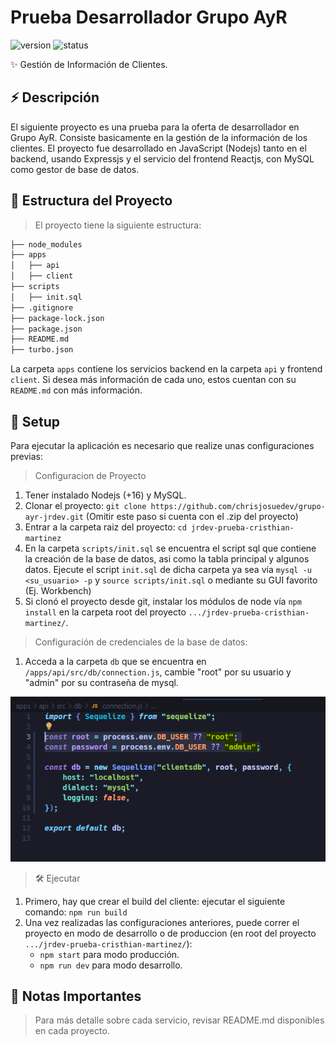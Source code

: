 # Prueba Desarrollador Grupo AyR

<p style="justify-content: center">
   <img src="https://img.shields.io/badge/versión-v1.0-blue.svg" alt="version">
   <img src="https://img.shields.io/badge/status-completed-green" alt="status">
</p>

✨ Gestión de Información de Clientes.

## ⚡️ Descripción
El siguiente proyecto es una prueba para la oferta de desarrollador en Grupo AyR. Consiste basicamente en la gestión de la información de los clientes. El proyecto fue desarrollado en JavaScript (Nodejs) tanto en el backend, usando Expressjs y el servicio del frontend Reactjs, con MySQL como gestor de base de datos.


## 📌 Estructura del Proyecto
> El proyecto tiene la siguiente estructura:

```bash
├── node_modules
├── apps
│   ├── api
│   ├── client
├── scripts
│   ├── init.sql
├── .gitignore
├── package-lock.json
├── package.json
├── README.md
├── turbo.json
```

La carpeta ``apps`` contiene los servicios backend en la carpeta ``api`` y frontend ``client``. Si desea más información de cada uno, estos cuentan con su `README.md` con más información.

## 🚀 Setup
Para ejecutar la aplicación es necesario que realize unas configuraciones previas:

> Configuracion de Proyecto

1. Tener instalado Nodejs (+16) y MySQL.
2. Clonar el proyecto: `git clone https://github.com/chrisjosuedev/grupo-ayr-jrdev.git` (Omitir este paso si cuenta con el .zip del proyecto)
3. Entrar a la carpeta raiz del proyecto:
   `cd jrdev-prueba-cristhian-martinez`
3. En la carpeta `scripts/init.sql` se encuentra el script sql que contiene la creación de la base de datos, asi como la tabla principal y algunos datos. Ejecute el script `init.sql` de dicha carpeta ya sea vía ``mysql -u <su_usuario> -p`` y ``source scripts/init.sql`` o mediante su GUI favorito (Ej. Workbench)
4. Si clonó el proyecto desde git, instalar los módulos de node vía `npm install` en la carpeta root del proyecto ``.../jrdev-prueba-cristhian-martinez/``.

> Configuración de credenciales de la base de datos:
1. Acceda a la carpeta `db` que se encuentra en ``/apps/api/src/db/connection.js``, cambie "root" por su usuario y "admin" por su contraseña de mysql.

![DB Config](https://github.com/chrisjosuedev/my-assets/blob/main/readms/db-config.PNG?raw=true)

> 🛠 Ejecutar
1. Primero, hay que crear el build del cliente: ejecutar el siguiente comando: `npm run build`
2. Una vez realizadas las configuraciones anteriores, puede correr el proyecto en modo de desarrollo o de produccion (en root del proyecto ``.../jrdev-prueba-cristhian-martinez/``):
    - `npm start` para modo producción.
    - `npm run dev` para modo desarrollo.

## 🔗 Notas Importantes
> Para más detalle sobre cada servicio, revisar README.md disponibles en cada proyecto.
